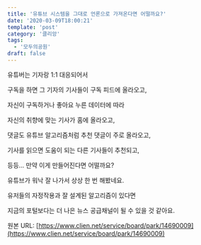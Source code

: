 ```yaml
---
title: '유튜브 시스템을 그대로 언론으로 가져온다면 어떨까요?'
date: '2020-03-09T18:00:21'
template: 'post'
category: '클리앙'
tags: 
  - '모두의공원'
draft: false
---
```


유튜버는 기자랑 1:1 대응되어서

구독을 하면 그 기자의 기사들이 구독 피드에 올라오고,

자신이 구독하거나 좋아요 누른 데이터에 따라

자신의 취향에 맞는 기사가 홈에 올라오고,

댓글도 유튜브 알고리즘처럼 추천 댓글이 주로 올라오고,

기사를 읽으면 도움이 되는 다른 기사들이 추천되고,

  

등등... 만약 이게 만들어진다면 어떨까요?

유튜브가 워낙 잘 나가서 상상 한 번 해봤네요.

유저들의 자정작용과 잘 설계된 알고리즘이 있다면

지금의 포털보다는 더 나은 뉴스 공급채널이 될 수 있을 것 같아요.

원본 URL: [https://www.clien.net/service/board/park/14690009](https://www.clien.net/service/board/park/14690009)